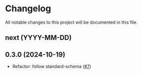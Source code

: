 # Changelog

All notable changes to this project will be documented in this file.

## next (YYYY-MM-DD)

## 0.3.0 (2024-10-19)

- Refactor: follow standard-schema ([#7](https://github.com/modevol-com/gqloom/pull/7))